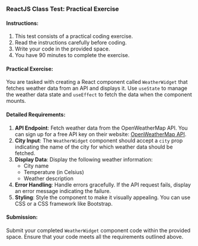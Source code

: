 ### ReactJS Class Test: Practical Exercise

#### Instructions:
1. This test consists of a practical coding exercise.
2. Read the instructions carefully before coding.
3. Write your code in the provided space.
4. You have 90 minutes to complete the exercise.

#### Practical Exercise:
You are tasked with creating a React component called `WeatherWidget` that fetches weather data from an API and displays it. Use `useState` to manage the weather data state and `useEffect` to fetch the data when the component mounts.

#### Detailed Requirements:
1. **API Endpoint**: Fetch weather data from the OpenWeatherMap API. You can sign up for a free API key on their website: [OpenWeatherMap API](https://openweathermap.org/).
2. **City Input**: The `WeatherWidget` component should accept a `city` prop indicating the name of the city for which weather data should be fetched.
3. **Display Data**: Display the following weather information:
   - City name
   - Temperature (in Celsius)
   - Weather description
4. **Error Handling**: Handle errors gracefully. If the API request fails, display an error message indicating the failure.
5. **Styling**: Style the component to make it visually appealing. You can use CSS or a CSS framework like Bootstrap.

#### Submission:
Submit your completed `WeatherWidget` component code within the provided space. Ensure that your code meets all the requirements outlined above.

